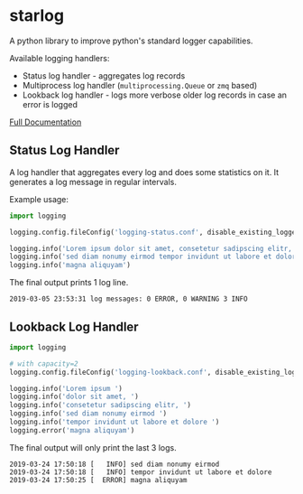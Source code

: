 # starlog

A python library to improve python's standard logger capabilities.

Available logging handlers:

- Status log handler - aggregates log records
- Multiprocess log handler (`multiprocessing.Queue` or `zmq` based)
- Lookback log handler - logs more verbose older log records in case an error is logged

[Full Documentation](https://starlog.readthedocs.io/en/latest/)


## Status Log Handler

A log handler that aggregates every log and does some statistics on it.
It generates a log message in regular intervals.


Example usage:

```python
import logging

logging.config.fileConfig('logging-status.conf', disable_existing_loggers=False)

logging.info('Lorem ipsum dolor sit amet, consetetur sadipscing elitr, ')
logging.info('sed diam nonumy eirmod tempor invidunt ut labore et dolore ')
logging.info('magna aliquyam')
```

The final output prints 1 log line.

```
2019-03-05 23:53:31 log messages: 0 ERROR, 0 WARNING 3 INFO
```


## Lookback Log Handler

```python
import logging

# with capacity=2
logging.config.fileConfig('logging-lookback.conf', disable_existing_loggers=False)

logging.info('Lorem ipsum ')
logging.info('dolor sit amet, ')
logging.info('consetetur sadipscing elitr, ')
logging.info('sed diam nonumy eirmod ')
logging.info('tempor invidunt ut labore et dolore ')
logging.error('magna aliquyam')
```

The final output will only print the last 3 logs.

```
2019-03-24 17:50:18 [   INFO] sed diam nonumy eirmod
2019-03-24 17:50:18 [   INFO] tempor invidunt ut labore et dolore
2019-03-24 17:50:25 [  ERROR] magna aliquyam
```
